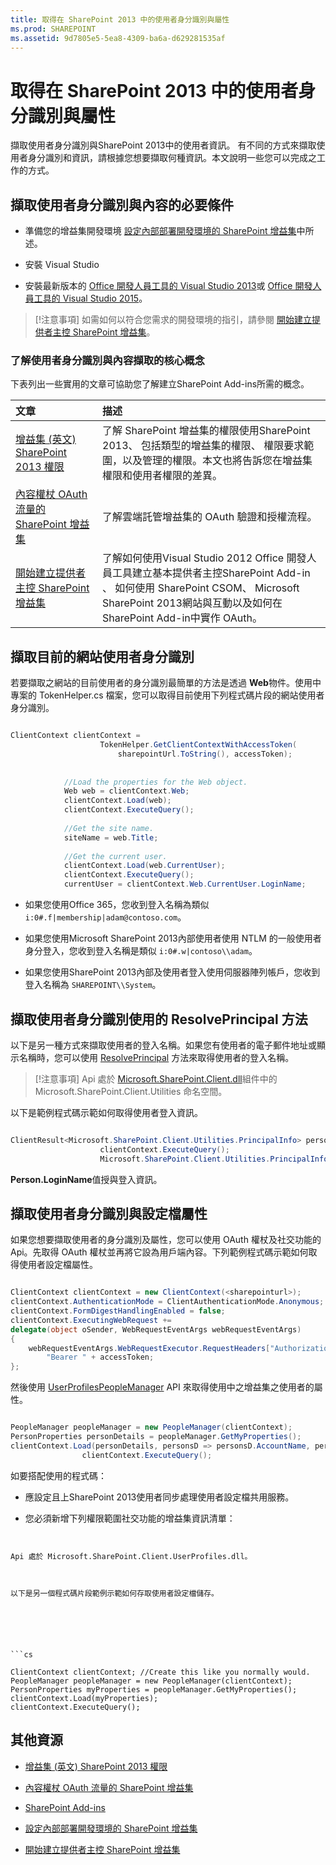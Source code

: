 ```yaml
---
title: 取得在 SharePoint 2013 中的使用者身分識別與屬性
ms.prod: SHAREPOINT
ms.assetid: 9d7805e5-5ea8-4309-ba6a-d629281535af
---
```



# 取得在 SharePoint 2013 中的使用者身分識別與屬性
擷取使用者身分識別與SharePoint 2013中的使用者資訊。
有不同的方式來擷取使用者身分識別和資訊，請根據您想要擷取何種資訊。本文說明一些您可以完成之工作的方式。
  
    
    


## 擷取使用者身分識別與內容的必要條件
<a name="Prereq"> </a>


- 準備您的增益集開發環境 [設定內部部署開發環境的 SharePoint 增益集](set-up-an-on-premises-development-environment-for-sharepoint-add-ins.md)中所述。
    
  
- 安裝 Visual Studio
    
  
- 安裝最新版本的 [Office 開發人員工具的 Visual Studio 2013](http://aka.ms/OfficeDevToolsForVS2013)或 [Office 開發人員工具的 Visual Studio 2015](http://aka.ms/OfficeDevToolsForVS2015)。
    
  

> [!注意事項]
> 如需如何以符合您需求的開發環境的指引，請參閱 [開始建立提供者主控 SharePoint 增益集](get-started-creating-provider-hosted-sharepoint-add-ins.md)。
  
    
    


### 了解使用者身分識別與內容擷取的核心概念

下表列出一些實用的文章可協助您了解建立SharePoint Add-ins所需的概念。
  
    
    


|**文章**|**描述**|
|:-----|:-----|
| [增益集 (英文) SharePoint 2013 權限](add-in-permissions-in-sharepoint-2013.md) <br/> |了解 SharePoint 增益集的權限使用SharePoint 2013、 包括類型的增益集的權限、 權限要求範圍，以及管理的權限。本文也將告訴您在增益集權限和使用者權限的差異。 <br/> |
| [內容權杖 OAuth 流量的 SharePoint 增益集](context-token-oauth-flow-for-sharepoint-add-ins.md) <br/> |了解雲端託管增益集的 OAuth 驗證和授權流程。 <br/> |
| [開始建立提供者主控 SharePoint 增益集](get-started-creating-provider-hosted-sharepoint-add-ins.md) <br/> |了解如何使用Visual Studio 2012 Office 開發人員工具建立基本提供者主控SharePoint Add-in 、 如何使用 SharePoint CSOM、 Microsoft SharePoint 2013網站與互動以及如何在SharePoint Add-in中實作 OAuth。 <br/> |
   

## 擷取目前的網站使用者身分識別
<a name="WebsiteUserID"> </a>

若要擷取之網站的目前使用者的身分識別最簡單的方法是透過 **Web**物件。使用中專案的 TokenHelper.cs 檔案，您可以取得目前使用下列程式碼片段的網站使用者身分識別。
  
    
    

```cs

ClientContext clientContext =
                    TokenHelper.GetClientContextWithAccessToken(
                        sharepointUrl.ToString(), accessToken);
 
 
            //Load the properties for the Web object.
            Web web = clientContext.Web;
            clientContext.Load(web);
            clientContext.ExecuteQuery();
 
            //Get the site name.
            siteName = web.Title;
 
            //Get the current user.
            clientContext.Load(web.CurrentUser);
            clientContext.ExecuteQuery();
            currentUser = clientContext.Web.CurrentUser.LoginName;

```


- 如果您使用Office 365，您收到登入名稱為類似 `i:0#.f|membership|adam@contoso.com`。
    
  
- 如果您使用Microsoft SharePoint 2013內部使用者使用 NTLM 的一般使用者身分登入，您收到登入名稱是類似 `i:0#.w|contoso\\adam`。
    
  
- 如果您使用SharePoint 2013內部及使用者登入使用伺服器陣列帳戶，您收到登入名稱為 `SHAREPOINT\\System`。
    
  

## 擷取使用者身分識別使用的 ResolvePrincipal 方法
<a name="ResolvePrincipal"> </a>

以下是另一種方式來擷取使用者的登入名稱。如果您有使用者的電子郵件地址或顯示名稱時，您可以使用 [ResolvePrincipal](https://msdn.microsoft.com/library/Microsoft.SharePoint.Utilities.SPUtility.ResolvePrincipal.aspx) 方法來取得使用者的登入名稱。
  
    
    

> [!注意事項]
> Api 處於 [Microsoft.SharePoint.Client.dll](http://msdn.microsoft.com/en-us/library/microsoft.sharepoint.client.utilities.utility.resolveprincipal.aspx)組件中的 Microsoft.SharePoint.Client.Utilities 命名空間。
  
    
    

以下是範例程式碼示範如何取得使用者登入資訊。
  
    
    



```cs

ClientResult<Microsoft.SharePoint.Client.Utilities.PrincipalInfo> persons = Microsoft.SharePoint.Client.Utilities.Utility.ResolvePrincipal(clientContext, clientContext.Web, <email>, Microsoft.SharePoint.Client.Utilities.PrincipalType.User, Microsoft.SharePoint.Client.Utilities.PrincipalSource.All, null, true);
                    clientContext.ExecuteQuery();
                    Microsoft.SharePoint.Client.Utilities.PrincipalInfo person = persons.Value;

```

 **Person.LoginName**值授與登入資訊。
  
    
    

## 擷取使用者身分識別與設定檔屬性
<a name="Profile"> </a>

如果您想要擷取使用者的身分識別及屬性，您可以使用 OAuth 權杖及社交功能的 Api。先取得 OAuth 權杖並再將它設為用戶端內容。下列範例程式碼示範如何取得使用者設定檔屬性。
  
    
    

```cs

ClientContext clientContext = new ClientContext(<sharepointurl>);
clientContext.AuthenticationMode = ClientAuthenticationMode.Anonymous;
clientContext.FormDigestHandlingEnabled = false;
clientContext.ExecutingWebRequest +=
delegate(object oSender, WebRequestEventArgs webRequestEventArgs)
{                      
    webRequestEventArgs.WebRequestExecutor.RequestHeaders["Authorization"] =
        "Bearer " + accessToken;
};

```

然後使用 [UserProfilesPeopleManager](https://msdn.microsoft.com/library/Microsoft.SharePoint.Client.UserProfilesPeopleManager.aspx) API 來取得使用中之增益集之使用者的屬性。
  
    
    



```cs

PeopleManager peopleManager = new PeopleManager(clientContext);
PersonProperties personDetails = peopleManager.GetMyProperties();
clientContext.Load(personDetails, personsD => personsD.AccountName, personsD => personsD.Email,  personsD => personsD.DisplayName);
                clientContext.ExecuteQuery();

```

如要搭配使用的程式碼：
  
    
    

- 應設定且上SharePoint 2013使用者同步處理使用者設定檔共用服務。
    
  
- 您必須新增下列權限範圍社交功能的增益集資訊清單：
    
  ```XML
  
<AppPermissionRequest Right="Read" Scope="http://sharepoint/social/tenant" />

  ```

Api 處於 Microsoft.SharePoint.Client.UserProfiles.dll。
  
    
    
以下是另一個程式碼片段範例示範如何存取使用者設定檔儲存。
  
    
    



```cs

ClientContext clientContext; //Create this like you normally would.               
PeopleManager peopleManager = new PeopleManager(clientContext);
PersonProperties myProperties = peopleManager.GetMyProperties();
clientContext.Load(myProperties);
clientContext.ExecuteQuery();

```


## 其他資源
<a name="AdditionalResources"> </a>


-  [增益集 (英文) SharePoint 2013 權限](add-in-permissions-in-sharepoint-2013.md)
    
  
-  [內容權杖 OAuth 流量的 SharePoint 增益集](context-token-oauth-flow-for-sharepoint-add-ins.md)
    
  
-  [SharePoint Add-ins](sharepoint-add-ins.md)
    
  
-  [設定內部部署開發環境的 SharePoint 增益集](set-up-an-on-premises-development-environment-for-sharepoint-add-ins.md)
    
  
-  [開始建立提供者主控 SharePoint 增益集](get-started-creating-provider-hosted-sharepoint-add-ins.md)
    
  

